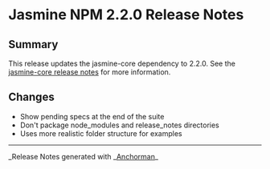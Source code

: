 # Jasmine NPM 2.2.0 Release Notes

## Summary

This release updates the jasmine-core dependency to 2.2.0. See the
[jasmine-core release notes](https://github.com/pivotal/jasmine/blob/master/release_notes/2.2.0.md)
for more information.

## Changes

- Show pending specs at the end of the suite
- Don't package node_modules and release_notes directories
- Uses more realistic folder structure for examples

---

_Release Notes generated with _[Anchorman](http://github.com/infews/anchorman)\_
